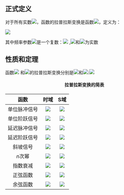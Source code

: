 ## 正式定义

对于所有实数<img src="http://chart.googleapis.com/chart?cht=tx&chl= $t\ge0$" style="border:none;">，函数的拉普拉斯变换是函数<img src="http://chart.googleapis.com/chart?cht=tx&chl= F(s)" style="border:none;">，定义为：

<img src="http://chart.googleapis.com/chart?cht=tx&chl= $$F(s)=\int_{0}^{\infty}e^{-st}f(t)dt$$" style="border:none;">

其中频率参数<img src="http://chart.googleapis.com/chart?cht=tx&chl= $s$" style="border:none;">是一个复数：<img src="http://latex.codecogs.com/gif.latex?{s=\sigma} +{i\omega}" />  ,<img src="http://chart.googleapis.com/chart?cht=tx&chl= $\sigma$" style="border:none;">和<img src="http://chart.googleapis.com/chart?cht=tx&chl= $\omega$" style="border:none;">为实数

## 性质和定理

函数<img src="http://chart.googleapis.com/chart?cht=tx&chl= $f(t)$" style="border:none;"> 和<img src="http://chart.googleapis.com/chart?cht=tx&chl= $g(t)$" style="border:none;">的拉普拉斯变换分别是<img src="http://chart.googleapis.com/chart?cht=tx&chl= $F(s)$" style="border:none;">和<img src="http://chart.googleapis.com/chart?cht=tx&chl= $G(s)$" style="border:none;">:<img src="http://chart.googleapis.com/chart?cht=tx&chl= $$f(t)=\mathcal{L}^{-1}\{{F(s)}\}\\
g(t)=\mathcal{L}^{-1}\{{G(s)}\}$$" style="border:none;">


<h4><center>拉普拉斯变换的简表 <center><h4> 

|     函数     |                             时域                             |                             S域                              |
| :----------: | :----------------------------------------------------------: | :----------------------------------------------------------: |
| 单位脉冲信号 | <img src="http://chart.googleapis.com/chart?cht=tx&chl= $\delta(t)$" style="border:none;"> | <img src="http://chart.googleapis.com/chart?cht=tx&chl= $1$" style="border:none;"> |
| 单位阶跃信号 | <img src="http://chart.googleapis.com/chart?cht=tx&chl= u(t)" style="border:none;"> | <img src="http://chart.googleapis.com/chart?cht=tx&chl= $\frac{1}{s}$ " style="border:none;"> |
| 延迟脉冲信号 | <img src="http://chart.googleapis.com/chart?cht=tx&chl= $\delta(t-\tau)$" style="border:none;"> | <img src="http://latex.codecogs.com/gif.latex?e^{-\tau s}" /> |
| 延迟阶跃信号 | <img src="http://chart.googleapis.com/chart?cht=tx&chl= $u(t-\tau)$" style="border:none;"> | <img src="http://latex.codecogs.com/gif.latex?\frac{1}{s}e^{-\tau s}" /> |
|   斜坡信号   | <img src="http://chart.googleapis.com/chart?cht=tx&chl= t\cdot u(t)" style="border:none;"> | <img src="http://chart.googleapis.com/chart?cht=tx&chl= \frac{1}{s^{2}}" style="border:none;"> |
|   $n$次幂    | <img src="http://chart.googleapis.com/chart?cht=tx&chl= $t^{n}u(t)$" style="border:none;"> | <img src="http://latex.codecogs.com/gif.latex?\frac{n!}{s^{n+1}}" /> |
|   指数衰减   | <img src="http://chart.googleapis.com/chart?cht=tx&chl= e^{-\alpha t}\cdot u(t)" style="border:none;"> | <img src="http://latex.codecogs.com/gif.latex?\frac{1}{s+\alpha}" /> |
|   正弦函数   | <img src="http://chart.googleapis.com/chart?cht=tx&chl= \sin(\omega t)\cdot u(t)" style="border:none;"> | <img src="http://latex.codecogs.com/gif.latex?\frac{\omega ^{2}}{s^{2}+\omega^{2}} " /> |
|   余弦函数   | <img src="http://chart.googleapis.com/chart?cht=tx&chl= \cos(\omega t)\cdot u(t)" style="border:none;"> | <img src="http://latex.codecogs.com/gif.latex?\frac{s^{2}}{s^{2}+\omega^{2}}" /> |

